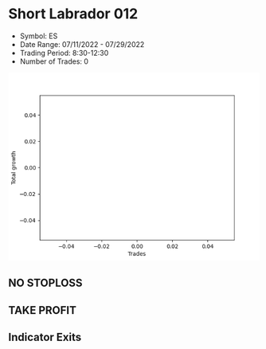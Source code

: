 # Short Labrador 012 
- Symbol: ES
- Date Range: 07/11/2022 - 07/29/2022
- Trading Period: 8:30-12:30
- Number of Trades: 0

![Plot](ShortLabrador012ES.png)
## NO STOPLOSS











## TAKE PROFIT






## Indicator Exits



